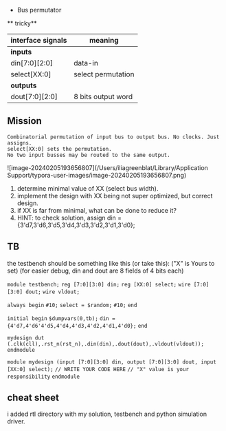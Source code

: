 
* Bus permutator

** tricky**

| interface signals | meaning |
|-------|--------|
| **inputs** |  |
| din[7:0][2:0]   | data-in |
| select[XX:0]   | select permutation |
| **outputs** |  |
| dout[7:0][2:0] | 8 bits output word |


## Mission
    Combinatorial permutation of input bus to output bus. No clocks. Just assigns.
    select[XX:0] sets the permutation. 
    No two input busses may be routed to the same output. 

![image-20240205193656807](/Users/iliagreenblat/Library/Application Support/typora-user-images/image-20240205193656807.png)

1. determine minimal value of XX (select bus width).
2. implement the design with XX being not super optimized, but correct design.
3. if XX is far from minimal, what can be done to reduce it?
4. HINT: to check solution, assign din = {3'd7,3'd6,3'd5,3'd4,3'd3,3'd2,3'd1,3'd0};


## TB 

the testbench should be something like this (or take this):
("X" is Yours to set) (for easier debug, din and dout are 8 fields of 4 bits each)

`module testbench;`
`reg [7:0][3:0] din;`
`reg [XX:0] select;`
`wire [7:0][3:0] dout;`
`wire vldout;`

`always begin`
    `#10;`
    `select = $random;`
    `#10;`
`end`

`initial begin`
    `$dumpvars(0,tb);`
    `din = {4'd7,4'd6'4'd5,4'd4,4'd3,4'd2,4'd1,4'd0};`
`end`

`mydesign dut (.clk(cll),.rst_n(rst_n),.din(din),.dout(dout),.vldout(vldout));`
`endmodule`

`module mydesign (input [7:0][3:0] din, output [7:0][3:0] dout, input [XX:0] select);`
`// WRITE YOUR CODE HERE`
`// "X" value is your responsibility`
`endmodule`

## cheat sheet
i added rtl directory with my solution, testbench and python simulation driver. 
